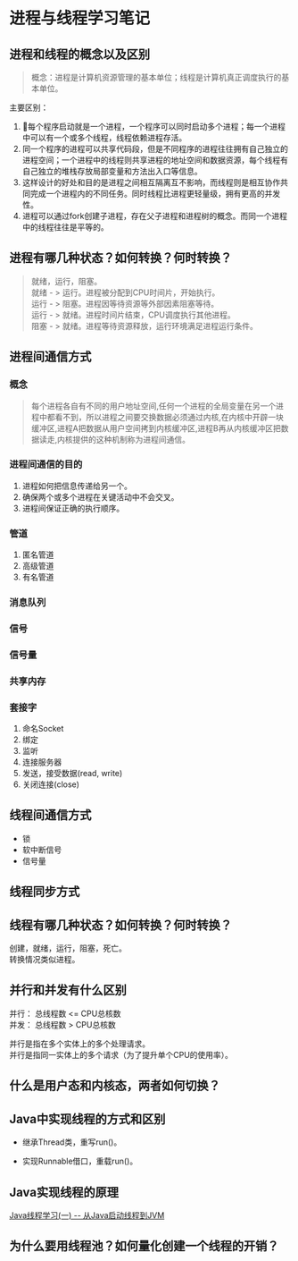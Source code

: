 # 进程与线程学习笔记

## 进程和线程的概念以及区别
> 概念：进程是计算机资源管理的基本单位；线程是计算机真正调度执行的基本单位。  

主要区别： 
1. 每个程序启动就是一个进程，一个程序可以同时启动多个进程；每一个进程中可以有一个或多个线程，线程依赖进程存活。
2. 同一个程序的进程可以共享代码段，但是不同程序的进程往往拥有自己独立的进程空间；一个进程中的线程则共享进程的地址空间和数据资源，每个线程有自己独立的堆栈存放局部变量和方法出入口等信息。
3. 这样设计的好处和目的是进程之间相互隔离互不影响，而线程则是相互协作共同完成一个进程内的不同任务。同时线程比进程更轻量级，拥有更高的并发性。
4. 进程可以通过fork创建子进程，存在父子进程和进程树的概念。而同一个进程中的线程往往是平等的。

## 进程有哪几种状态？如何转换？何时转换？
> 就绪，运行，阻塞。  
就绪 - > 运行。进程被分配到CPU时间片，开始执行。  
运行 - > 阻塞。进程因等待资源等外部因素阻塞等待。  
运行 - > 就绪。进程时间片结束，CPU调度执行其他进程。   
阻塞 - > 就绪。进程等待资源释放，运行环境满足进程运行条件。

## 进程间通信方式

### 概念
> 每个进程各自有不同的用户地址空间,任何一个进程的全局变量在另一个进程中都看不到，所以进程之间要交换数据必须通过内核,在内核中开辟一块缓冲区,进程A把数据从用户空间拷到内核缓冲区,进程B再从内核缓冲区把数据读走,内核提供的这种机制称为进程间通信。

### 进程间通信的目的
1. 进程如何把信息传递给另一个。
2. 确保两个或多个进程在关键活动中不会交叉。
3. 进程间保证正确的执行顺序。

### 管道
1. 匿名管道
2. 高级管道
3. 有名管道

### 消息队列
### 信号
### 信号量
### 共享内存
### 套接字
1. 命名Socket
2. 绑定
3. 监听
4. 连接服务器
5. 发送，接受数据(read, write)
6. 关闭连接(close)

## 线程间通信方式
- 锁
- 软中断信号
- 信号量

## 线程同步方式

## 线程有哪几种状态？如何转换？何时转换？
创建，就绪，运行，阻塞，死亡。  
转换情况类似进程。


## 并行和并发有什么区别
并行： 总线程数 <= CPU总核数  
并发： 总线程数 > CPU总核数

并行是指在多个实体上的多个处理请求。  
并行是指同一实体上的多个请求（为了提升单个CPU的使用率）。

## 什么是用户态和内核态，两者如何切换？


## Java中实现线程的方式和区别
- 继承Thread类，重写run()。

- 实现Runnable借口，重载run()。

## Java实现线程的原理

[Java线程学习(一) -- 从Java启动线程到JVM](https://github.com/eziosudo/Operating-System/blob/master/JVM%E5%AD%A6%E4%B9%A0%E7%AC%94%E8%AE%B0/Java%E7%BA%BF%E7%A8%8B%E5%AD%A6%E4%B9%A0(%E4%B8%80)%20--%20%E4%BB%8EJava%E5%90%AF%E5%8A%A8%E7%BA%BF%E7%A8%8B%E5%88%B0JVM.md)

## 为什么要用线程池？如何量化创建一个线程的开销？

